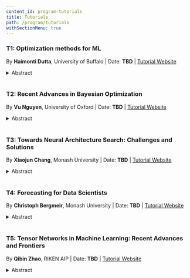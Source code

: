 ```yaml
---
content_id: program-tutorials
title: Tutorials
path: /program/tutorials
withSectionMenu: true
---
```



### T1: Optimization methods for ML

By  **Haimonti Dutta**, University of Buffalo | Date: **TBD** | [Tutorial Website](http://www.acsu.buffalo.edu/~haimonti/tutorial.html)

<details>
    <summary>Abstract</summary>

Machine learning algorithms often use optimization to solve problems: for example, when model(s) are constructed to data, they are usually trained by solving an underlying optimization problem. This helps to learn parameters of loss functions and possibly regularization functions if they are used. In the process of model selection and validation, the optimization problem may be solved many times. This entwining of machine learning and optimization makes it possible for researchers to use advances in mathematical programming to study the speed, accuracy and robustness of machine learning algorithms. In this tutorial, we will investigate how popular machine learning algorithms can be posed as unconstrained optimization problems and solved using well known techniques in literature including Line Search Methods, Newton and Quasi-Newton methods, and Conjugate-Gradient and Projection methods. Implementation of algorithms and illustrative examples in the R programming language will be presented.
</details><br/>

### T2: Recent Advances in Bayesian Optimization

By  **Vu Nguyen**, University of Oxford | Date: **TBD** | [Tutorial Website](http://vu-nguyen.org/BOTutorial_ACML20.html)

<details>
    <summary>Abstract</summary>

Bayesian optimization (BO) has emerged as an exciting sub-field of machine learning and artificial intelligence that is concerned with optimization using probabilistic methods. Systems implementing BO techniques have been successfully used to solve difficult problems in a diverse set of applications, including automatic tuning of machine learning algorithms, experimental designs, and many other systems. Several recent advances in the methodologies and theory underlying BO have extended the framework to new applications and provided greater insights into the behavior of these algorithms. Bayesian optimization is now increasingly being used in industrial settings, providing new and interesting challenges that require new algorithms and theoretical insights. Therefore, I think having a tutorial on Bayesian optimization for ACML audience is timely, useful, and practical for both academia and industries to know the recent advances on Bayesian optimization in a systematic manner. The topics of this tutorial consists of two main parts. In the first part, I will go into detail the BO in the standard setting. In the second part, I will present the current advances in Bayesian optimization including (1) batch BO, (2) high dimensional BO and (3) mixed categorical-continuous BO. In the end of the talk, I also outline the possible future research directions in Bayesian optimization.
</details><br/>

### T3: Towards Neural Architecture Search: Challenges and Solutions

By  **Xiaojun Chang**, Monash University | Date: **TBD** | [Tutorial Website](https://www.xiaojun.ai/nas-tutorial-acml2020)

<details>
    <summary>Abstract</summary>
    In recent years, a large number of related algorithms for Neural Architecture Search (NAS) have emerged. They have made various improvements to the NAS algorithm, and the related research work is complicated and rich. In order to reduce the difficulty for beginners to conduct NAS-related research, in this tutorial, we will provide a new perspective: starting with an overview of the characteristics of the earliest NAS algorithms, summarizing the problems in these early NAS algorithms, and then giving solutions for subsequent related research work. In addition, we will conduct a detailed and comprehensive analysis, comparison and summary of these works. Finally, we will give possible future research directions
</details><br/>

### T4: Forecasting for Data Scientists

By  **Christoph Bergmeir**, Monash University | Date: **TBD** | [Tutorial Website](https://cbergmeir.com/talks/acml-tutorial/)

<details>
    <summary>Abstract</summary>
Though machine learners claim for potentially decades that their methods yield great performance for time series forecasting, until recently machine learning methods were not able to outperform even simple benchmarks in forecasting competitions, and did not play a role in practical applications. This has changed in the last 3-4 years, with methods being able to win several prestigious competitions. The models are now competitive as more series, and longer series due to higher sampling rates, are typically available. In this tutorial, we will briefly recap the history of the field of forecasting and its developments parallel to machine learning, and then discuss recent developments in the field, around learning across series, multivariate forecasting, recurrent neural networks, CNNs, and other models, and how they are now able to outperform traditional methods.
</details><br/>

### T5: Tensor Networks in Machine Learning: Recent Advances and Frontiers

By  **Qibin Zhao**, RIKEN AIP | Date: **TBD** | [Tutorial Website](https://qibinzhao.github.io/ACML2020_Tutorial/)

<details>
    <summary>Abstract</summary>
Tensor Networks (TNs) are factorizations of high dimensional tensors into networks of many low-dimensional tensors, which have been studied in quantum physics, high-performance computing, and applied mathematics. In recent years, TNs have been increasingly investigated and applied to machine learning and signal processing, due to its significant advances in handling large-scale and high-dimensional problems, model compression in deep neural networks, and efficient computations for learning algorithms. This tutorial aims to present a broad overview of recent progress of TNs technology applied to machine learning from perspectives of basic principle and algorithms, novel approaches in unsupervised learning, tensor completion, multi-task, multi-model learning and various applications in DNN, CNN, RNN, LSTM and etc. We also discuss the future research directions and new trend in this area.
</details><br/>